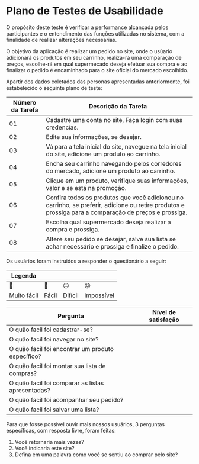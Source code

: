 # Plano de Testes de Usabilidade

O propósito deste teste é verificar a performance alcançada pelos participantes e o entendimento das funções utilizadas no sistema, com a finalidade de realizar alterações necessárias.

O objetivo da aplicação é realizar um pedido no site, onde o usúario adicionará os produtos em seu carrinho, realiza-rá uma comparação de preços, escolhe-rá em qual supermecado deseja efetuar sua compra e ao finalizar o pedido é encaminhado para o site oficial do mercado escolhido.

Apartir dos dados coletados das personas apresentadas anteriormente, foi estabelecido o seguinte plano de teste:

| **Número da Tarefa** | **Descrição da Tarefa**                                      |
| -----------------| ---------------------------------------------------------------- |
|        01        | Cadastre uma conta no site, Faça login com suas credencias.    |
|        02        | Edite sua informações, se desejar.   |
|        03        | Vá para a tela inicial do site, navegue na tela inicial do site, adicione um produto ao carrinho.|
|        04        | Encha seu carrinho navegando pelos corredores do mercado, adicione um produto ao carrinho. |
|        05        | Clique em um produto, verifique suas informações, valor e se está na promoção.|
|        06        | Confira todos os produtos que você adicionou no carrinho, se preferir, adicione ou retire produtos e prossiga para a comparação de preços e prossiga.|
|        07        | Escolha qual supermercado deseja realizar a compra e prossiga.  |
|        08        | Altere seu pedido se desejar, salve sua lista se achar necessário e prossiga e finalize o pedido.    |   

Os usuários foram instruidos a responder o questionário a seguir:

|**Legenda**| | | |
| --------| --------| --------| --------|
|   🤩       |  🙂   |   ☹️   |   😡      |
| Muito fácil | Fácil | Difícil | Impossível|

| **Pergunta** | **Nível de satisfação**  |
| -----------------| -------------------- |
| O quão facil foi cadastrar-se?  |   |
| O quão facil foi navegar no site? |   |
| O quão facil foi encontrar um produto específico? |   |
| O quão facil foi montar sua lista de compras? |   |
| O quão facil foi comparar as listas apresentadas? |   |
| O quão facil foi acompanhar seu pedido? |   |
| O quão facil foi salvar uma lista? |   |

Para que fosse possível ouvir mais nossos usuários, 3 perguntas específicas, com resposta livre, foram feitas:

1. Você retornaria mais vezes?
2. Você indicaria este site?
3. Defina em uma palavra como você se sentiu ao comprar pelo site?
